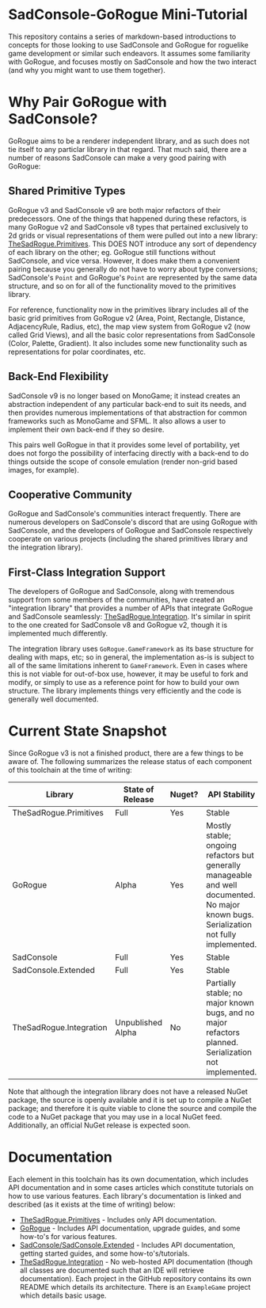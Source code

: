 # SadConsole-GoRogue Mini-Tutorial
This repository contains a series of markdown-based introductions to concepts for those looking to use SadConsole and GoRogue for roguelike game development or similar such endeavors.  It assumes some familiarity with GoRogue, and focuses mostly on SadConsole and how the two interact (and why you might want to use them together).

# Why Pair GoRogue with SadConsole?
GoRogue aims to be a renderer independent library, and as such does not tie itself to any particlar library in that regard.  That much said, there are a number of reasons SadConsole can make a very good pairing with GoRogue:

## Shared Primitive Types
GoRogue v3 and SadConsole v9 are both major refactors of their predecessors.  One of the things that happened during these refactors, is many GoRogue v2 and SadConsole v8 types that pertained exclusively to 2d grids or visual representations of them were pulled out into a new library: [TheSadRogue.Primitives](https://github.com/thesadrogue/TheSadRogue.Primitives).  This DOES NOT introduce any sort of dependency of each library on the other; eg. GoRogue still functions without SadConsole, and vice versa.  However, it does make them a convenient pairing because you generally do not have to worry about type conversions; SadConsole's `Point` and GoRogue's `Point` are represented by the same data structure, and so on for all of the functionality moved to the primitives library.

For reference, functionality now in the primitives library includes all of the basic grid primitives from GoRogue v2 (Area, Point, Rectangle, Distance, AdjacencyRule, Radius, etc), the map view system from GoRogue v2 (now called Grid Views), and all the basic color representations from SadConsole (Color, Palette, Gradient).  It also includes some new functionality such as representations for polar coordinates, etc.

## Back-End Flexibility
SadConsole v9 is no longer based on MonoGame; it instead creates an abstraction independent of any particular back-end to suit its needs, and then provides numerous implementations of that abstraction for common frameworks such as MonoGame and SFML.  It also allows a user to implement their own back-end if they so desire.

This pairs well GoRogue in that it provides some level of portability, yet does not forgo the possibility of interfacing directly with a back-end to do things outside the scope of console emulation (render non-grid based images, for example).

## Cooperative Community
GoRogue and SadConsole's communities interact frequently.  There are numerous developers on SadConsole's discord that are using GoRogue with SadConsole, and the developers of GoRogue and SadConsole respectively cooperate on various projects (including the shared primitives library and the integration library).

## First-Class Integration Support
The developers of GoRogue and SadConsole, along with tremendous support from some members of the communities, have created an "integration library" that provides a number of APIs that integrate GoRogue and SadConsole seamlessly: [TheSadRogue.Integration](https://github.com/thesadrogue/TheSadRogue.Integration).  It's similar in spirit to the one created for SadConsole v8 and GoRogue v2, though it is implemented much differently.

The integration library uses `GoRogue.GameFramework` as its base structure for dealing with maps, etc; so in general, the implementation as-is is subject to all of the same limitations inherent to `GameFramework`.  Even in cases where this is not viable for out-of-box use, however, it may be useful to fork and modify, or simply to use as a reference point for how to build your own structure.  The library implements things very efficiently and the code is generally well documented.

# Current State Snapshot
Since GoRogue v3 is not a finished product, there are a few things to be aware of.  The following summarizes the release status of each component of this toolchain at the time of writing:

| Library                 | State of Release  | Nuget? | API Stability |
| ----------------------- | ----------------- | ------ | ------------- |
| TheSadRogue.Primitives  | Full              | Yes    | Stable        |
| GoRogue                 | Alpha             | Yes    | Mostly stable; ongoing refactors but generally manageable and well documented.  No major known bugs.  Serialization not fully implemented. |
| SadConsole              | Full              | Yes    | Stable        |
| SadConsole.Extended     | Full              | Yes    | Stable        |
| TheSadRogue.Integration | Unpublished Alpha | No     | Partially stable; no major known bugs, and no major refactors planned.  Serialization not implemented. |

Note that although the integration library does not have a released NuGet package, the source is openly available and it is set up to compile a NuGet package; and therefore it is quite viable to clone the source and compile the code to a NuGet package that you may use in a local NuGet feed.  Additionally, an official NuGet release is expected soon.

# Documentation
Each element in this toolchain has its own documentation, which includes API documentation and in some cases articles which constitute tutorials on how to use various features.  Each library's documentation is linked and described (as it exists at the time of writing) below:
- [TheSadRogue.Primitives](https://thesadrogue.github.io/TheSadRogue.Primitives/) - Includes only API documentation.
- [GoRogue](http://www.roguelib.com) - Includes API documentation, upgrade guides, and some how-to's for various features.
- [SadConsole/SadConsole.Extended](https://www.sadconsole.com/v9) - Includes API documentation, getting started guides, and some how-to's/tutorials.
- [TheSadRogue.Integration](https://github.com/thesadrogue/TheSadRogue.Integration) - No web-hosted API documentation (though all classes are documented such that an IDE will retrieve documentation).  Each project in the GitHub repository contains its own README which details its architecture.  There is an `ExampleGame` project which details basic usage.